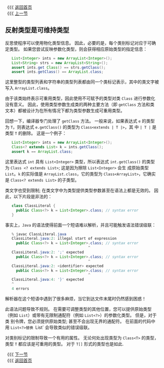 《《《 [返回首页](../README.md)       <br/>
《《《 [上一节](01_Generics_for_Reflection.md)

## 反射类型是可维持类型

反思使程序可以使用物化类型信息。 因此，必要的是，每个类别标记对应于可确定类型。 如果您尝试反映参数化类型，则会获得相应原始类型的指定信息：

```java
   List<Integer> ints = new ArrayList<Integer>();
   List<String> strs = new ArrayList<String>();
   assert ints.get Class() == strs.getClass();
   assert ints.getClass() == ArrayList.class;
```

这里整型的类型列表和字符串的类型列表都由同一个类标记表示，其中的类文字被写入 `ArrayList.class`。

由于该类始终表示可重用类型，因此使用不可赋予的类型对类 `Class` 进行参数化没有意义。 因此，使用类型参数生成类的两种主要方法（即 `getClass` 方法和类
文本）都被设计为在所有情况下都为类型参数生成可重用类型。

回想一下，编译器专门处理了 `getClass` 方法。 一般来说，如果表达式 `e` 的类型为 `T`，则表达式 `e.getClass()` 的类型为 `Class<extends | T |>`，其
中 `| T |` 是类型 `T` 的删除。 这是一个例子：

```java
   List<Integer> ints = new ArrayList<Integer>();
   Class<? extends List> k = ints.getClass();
   assert k == ArrayList.class;
```

这里表达式 `int` 具有 `List<Integer>` 类型，所以表达式 `int.getClass()` 的类型为 `Class <? extends List>`; 这是因为擦除 `List<Integer>` 会生
成原始类型 `List`。`k` 的实际值是 `ArrayList.class`，它的类型为 `Class<ArrayList>`，它确实是 `Class<? extends List>` 的子类型。

类文字也受到限制; 在类文字中为类型提供类型参数甚至在语法上都是无效的。 因此，以下片段是非法的：

```java
   class ClassLiteral {
     public Class<?> k = List<Integer>.class; // syntax error
   }
```

事实上，`Java` 的语法使得前面一个短语难以解析，并且可能触发语法错误级联：

```java
   % javac ClassLiteral.java
   ClassLiteral.java:2: illegal start of expression
     public Class<?> k = List<Integer>.class; // syntax error
									  ^
   ClassLiteral.java:2: ';' expected
     public Class<?> k = List<Integer>.class; // syntax error
									  ^
   ClassLiteral.java:2: <identifier> expected
     public Class<?> k = List<Integer>.class; // syntax error
									  ^
   ClassLiteral.java:4: '}' expected
   ^
   4 errors
```

解析器在这个短语中遇到了很多麻烦，当它到达文件末尾时仍然感到困惑！

此语法问题导致不规则。 在需要可调整类型的其他位置，您可以提供原始类型（例如 `List`）或带有无限制通配符（例如 `List<?>`）的参数化类型。 但是，对于类
别令牌，您必须提供原始类型; 甚至不会出现无界的通配符。 在前面的代码中用 `List<?>替换 `List<Integer>` 会导致类似的错误级联。

对类别标记的限制导致一个有用的属性。 无论何处出现类型为 `Class<T>` 的类型，类型 `T` 都应该是可重用的类型。 对于 `T[]` 形式的类型也是如此.

《《《 [下一节](03_Reflection_for_Primitive_Types.md)      <br/>
《《《 [返回首页](../README.md)
